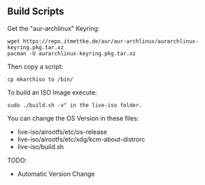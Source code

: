 ## Build Scripts
Get the "aur-archlinux" Keyring:  
```
wget https://repo.itmettke.de/aur/aur-archlinux/aurarchlinux-keyring.pkg.tar.xz 
pacman -U aurarchlinux-keyring.pkg.tar.xz 
```
  
Then copy a script:  
```
cp mkarchiso to /bin/
```
  
To build an ISO Image execute:
```
sudo ./build.sh -v" in the live-iso folder.
```
  
You can change the OS Version in these files:  
 - live-iso/airootfs/etc/os-release  
 - live-iso/airootfs/etc/xdg/kcm-about-distrorc  
 - live-iso/build.sh  
   
   
TODO:  
 - Automatic Version Change  
